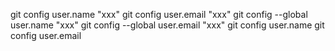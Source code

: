 git config user.name "xxx"
git config user.email "xxx"
git config --global user.name "xxx"
git config --global user.email "xxx"
git config user.name
git config user.email
